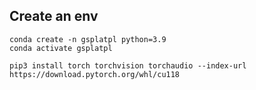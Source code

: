 ## Create an env
    conda create -n gsplatpl python=3.9
    conda activate gsplatpl
    
    pip3 install torch torchvision torchaudio --index-url https://download.pytorch.org/whl/cu118

